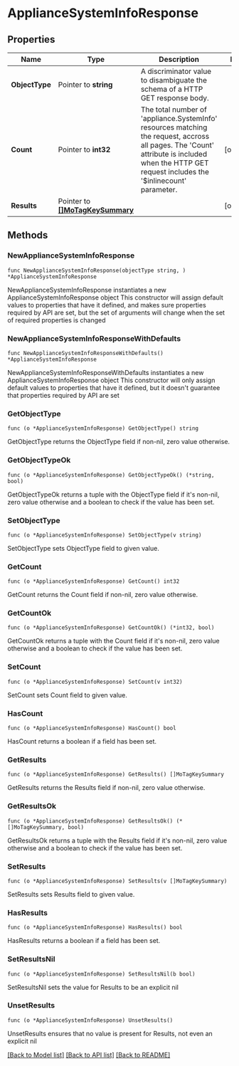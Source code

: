 # ApplianceSystemInfoResponse

## Properties

Name | Type | Description | Notes
------------ | ------------- | ------------- | -------------
**ObjectType** | Pointer to **string** | A discriminator value to disambiguate the schema of a HTTP GET response body. | 
**Count** | Pointer to **int32** | The total number of &#39;appliance.SystemInfo&#39; resources matching the request, accross all pages. The &#39;Count&#39; attribute is included when the HTTP GET request includes the &#39;$inlinecount&#39; parameter. | [optional] 
**Results** | Pointer to [**[]MoTagKeySummary**](mo.TagKeySummary.md) |  | [optional] 

## Methods

### NewApplianceSystemInfoResponse

`func NewApplianceSystemInfoResponse(objectType string, ) *ApplianceSystemInfoResponse`

NewApplianceSystemInfoResponse instantiates a new ApplianceSystemInfoResponse object
This constructor will assign default values to properties that have it defined,
and makes sure properties required by API are set, but the set of arguments
will change when the set of required properties is changed

### NewApplianceSystemInfoResponseWithDefaults

`func NewApplianceSystemInfoResponseWithDefaults() *ApplianceSystemInfoResponse`

NewApplianceSystemInfoResponseWithDefaults instantiates a new ApplianceSystemInfoResponse object
This constructor will only assign default values to properties that have it defined,
but it doesn't guarantee that properties required by API are set

### GetObjectType

`func (o *ApplianceSystemInfoResponse) GetObjectType() string`

GetObjectType returns the ObjectType field if non-nil, zero value otherwise.

### GetObjectTypeOk

`func (o *ApplianceSystemInfoResponse) GetObjectTypeOk() (*string, bool)`

GetObjectTypeOk returns a tuple with the ObjectType field if it's non-nil, zero value otherwise
and a boolean to check if the value has been set.

### SetObjectType

`func (o *ApplianceSystemInfoResponse) SetObjectType(v string)`

SetObjectType sets ObjectType field to given value.


### GetCount

`func (o *ApplianceSystemInfoResponse) GetCount() int32`

GetCount returns the Count field if non-nil, zero value otherwise.

### GetCountOk

`func (o *ApplianceSystemInfoResponse) GetCountOk() (*int32, bool)`

GetCountOk returns a tuple with the Count field if it's non-nil, zero value otherwise
and a boolean to check if the value has been set.

### SetCount

`func (o *ApplianceSystemInfoResponse) SetCount(v int32)`

SetCount sets Count field to given value.

### HasCount

`func (o *ApplianceSystemInfoResponse) HasCount() bool`

HasCount returns a boolean if a field has been set.

### GetResults

`func (o *ApplianceSystemInfoResponse) GetResults() []MoTagKeySummary`

GetResults returns the Results field if non-nil, zero value otherwise.

### GetResultsOk

`func (o *ApplianceSystemInfoResponse) GetResultsOk() (*[]MoTagKeySummary, bool)`

GetResultsOk returns a tuple with the Results field if it's non-nil, zero value otherwise
and a boolean to check if the value has been set.

### SetResults

`func (o *ApplianceSystemInfoResponse) SetResults(v []MoTagKeySummary)`

SetResults sets Results field to given value.

### HasResults

`func (o *ApplianceSystemInfoResponse) HasResults() bool`

HasResults returns a boolean if a field has been set.

### SetResultsNil

`func (o *ApplianceSystemInfoResponse) SetResultsNil(b bool)`

 SetResultsNil sets the value for Results to be an explicit nil

### UnsetResults
`func (o *ApplianceSystemInfoResponse) UnsetResults()`

UnsetResults ensures that no value is present for Results, not even an explicit nil

[[Back to Model list]](../README.md#documentation-for-models) [[Back to API list]](../README.md#documentation-for-api-endpoints) [[Back to README]](../README.md)


